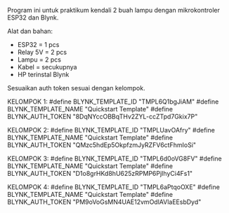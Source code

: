 Program ini untuk praktikum kendali 2 buah lampu dengan mikrokontroler ESP32 dan Blynk.

Alat dan bahan:
- ESP32 = 1 pcs
- Relay 5V = 2 pcs
- Lampu = 2 pcs
- Kabel = secukupnya
- HP terinstal Blynk

Sesuaikan auth token sesuai dengan kelompok.

KELOMPOK 1:
#define BLYNK_TEMPLATE_ID "TMPL6Q1bgJiAM"
#define BLYNK_TEMPLATE_NAME "Quickstart Template"
#define BLYNK_AUTH_TOKEN "8DqNYccOBBqTHv2ZYL-ccZTpd7Gkix7P"

KELOMPOK 2:
#define BLYNK_TEMPLATE_ID "TMPLUavOAfry"
#define BLYNK_TEMPLATE_NAME "Quickstart Template"
#define BLYNK_AUTH_TOKEN "QMzc5hdEp5OkpfzmJyRZFV6ctFhmIoSi"

KELOMPOK 3:
#define BLYNK_TEMPLATE_ID "TMPL6d0oVG8FV"
#define BLYNK_TEMPLATE_NAME "Quickstart Template"
#define BLYNK_AUTH_TOKEN "D1o8grHKd8hU625zRPMP6PjIhyCi4Fs1"

KELOMPOK 4:
#define BLYNK_TEMPLATE_ID "TMPL6aPtqoOXE"
#define BLYNK_TEMPLATE_NAME "Quickstart Template"
#define BLYNK_AUTH_TOKEN "PM9oVoGsMN4UAE12vmOdlAVlaEEsbDyd"
